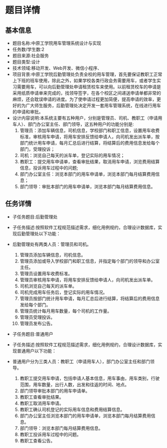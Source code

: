 # 题目详情

## 基本信息

- 题目名称:中原工学院用车管理系统设计与实现
- 任务数/学生数:2
- 题目来源:社会服务
- 题目类型:设计
- 技术领域:移动开发、Web开发、微信小程序、
- 项目背景:中原工学院后勤管理处负责全校的用车管理，首先要保证教职工正常上下班的班车使用，除此之外，如果学校各类行政会务需要用车，或者学生实习需要用车，可以向后勤管理处申请租赁校车来使用。以前租赁校车的申请是采用纸质申请单来完成的，找领导签字，在各个校区之间递送申请单都非常的麻烦，还会耽误申请的进度。为了使申请过程更加简便，提高申请的效率，更好的为广大师生服务，后勤管理处决定开发一套用车管理系统，在线进行用车的申请和审批。
- 设计内容说明:本系统主要有五种用户，分别是管理员、司机、教职工（申请用车人）、部门办公室主任、部门领导，这五种用户的功能分别是:
  1. 管理员：添加车辆信息，司机信息，学校部门和职工信息，设置用车收费标准，审核用车申请，将用车安排反馈给申请人，向司机发出派车单，按部门统计用车申请，每月汇总后进行结算，将结算后的费用信息发给每个部门，受理投诉；
  2. 司机：浏览自己每天的派车单，登记实际的用车情况；
  3. 教职工：提交用车申请单，查看审批结果，取消用车申请，浏览费用结算信息，投诉用车过程中的问题;
  4. 部门办公室主任：浏览本部门的用车申请单，浏览本部门每月结算费用信息；
  5. 部门领导：审批本部门的用车申请单，浏览本部门每月结算费用信息。

## 任务详情

- 子任务题目:后勤管理处
- 子任务描述:按照软件工程规范描述需求，细化用例规约，合理设计数据库，实现后勤管理处以下功能：
- 后勤管理处有两类人员：管理员和司机。
  1. 管理员添加车辆信息，司机信息。
  2. 管理员添加或导入学校部门和职工信息，并指定每个部门的领导和办公室主任。
  3. 管理员设置用车收费标准。
  4. 管理员审核用车申请，将用车安排反馈给申请人，向司机发出派车单。
  5. 司机浏览自己每天的派车单。
  6. 司机完成用车任务后，登记实际的用车情况。
  7. 管理员按部门统计用车申请，每月汇总后进行结算，将结算后的费用信息发给每个部门。
  8. 管理员统计每月用车数量，每个司机的工作量。
  9. 管理员受理投诉。
  10. 管理员发布公告。

- 子任务题目:普通用户
- 子任务描述:按照软件工程规范描述需求，细化用例规约，合理设计数据库，实现普通用户以下功能：
- 普通用户分为三类人员：教职工（申请用车人），部门办公室主任和部门领导。
  1. 教职工提交用车申请，包括申请人基本信息，用车事由，用车类别，行驶范围，用车数量，出行人数，出发和往返的时间、地点。
  2. 部门领导审批本部门的用车申请单。
  3. 教职工查看审批结果。
  4. 教职工取消用车申请。
  5. 教职工确认司机登记的实际用车信息和费用结算信息。
  6. 部门办公室主任浏览本部门的用车申请单，浏览本部门每月结算费用信息。
  7. 部门领导：浏览本部门每月结算费用信息。
  8. 教职工投诉用车过程中的问题。
  9. 教职工查看公告。
